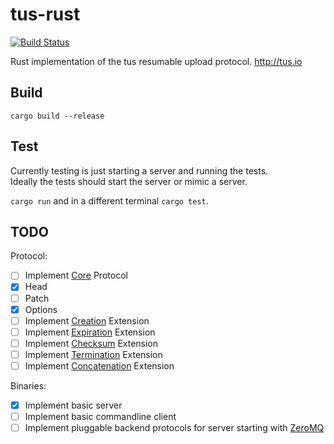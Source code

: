 # tus-rust

[![Build Status](https://travis-ci.org/Rio/tus-rust.svg?branch=master)](https://travis-ci.org/Rio/tus-rust)

Rust implementation of the tus resumable upload protocol. http://tus.io

## Build

`cargo build --release`

## Test

Currently testing is just starting a server and running the tests.  
Ideally the tests should start the server or mimic a server.

`cargo run` and in a different terminal `cargo test`.

## TODO
Protocol:
 - [ ] Implement [Core](http://tus.io/protocols/resumable-upload.html#core-protocol) Protocol
  - [x] Head
  - [ ] Patch
  - [x] Options
 - [ ] Implement [Creation](http://tus.io/protocols/resumable-upload.html#creation) Extension
 - [ ] Implement [Expiration](http://tus.io/protocols/resumable-upload.html#expiration) Extension
 - [ ] Implement [Checksum](http://tus.io/protocols/resumable-upload.html#checksum) Extension
 - [ ] Implement [Termination](http://tus.io/protocols/resumable-upload.html#termination) Extension
 - [ ] Implement [Concatenation](http://tus.io/protocols/resumable-upload.html#concatenation) Extension

Binaries:
 - [x] Implement basic server
 - [ ] Implement basic commandline client
 - [ ] Implement pluggable backend protocols for server starting with [ZeroMQ](http://zeromq.org)
